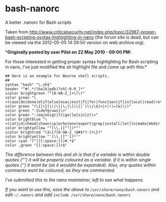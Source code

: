# bash-nanorc
A better .nanorc for Bash scripts

Taken from http://www.criticalsecurity.net/index.php/topic/32987-proper-bash-scripting-syntax-highlighting-in-nano (the forum site is dead, but can be viewed via the 2012-05-05 14:29:50 version on web.archive.org).

***Originally posted by user Pilot on 22 May 2010 - 09:00 PM:**

For those interested in getting proper syntax highlighting for Bash scripting in nano, I've just modified the sh highlight file and come up with this:*

```
## Here is an example for Bourne shell scripts.
##
syntax "bash" "\.sh$"
header "^#!.*/(ba|k|pdk)?sh[-0-9_]*"
icolor brightgreen "^[0-9A-Z_]+\(\)"
color green "\<(case|do|done|elif|else|esac|exit|fi|for|function|if|in|local|read|return|select|shift|then|time|until|while)\>"
color green "(\{|\}|\(|\)|\;|\]|\[|`|\\|\$|<|>|!|=|&|\|)"
color green "-[Ldefgruwx]\>"
color green "-(eq|ne|gt|lt|ge|le|s|n|z)\>"
color brightblue "\<(cat|cd|chmod|chown|cp|echo|env|export|grep|install|let|ln|make|mkdir|mv|rm|sed|set|tar|touch|umask|unset)\>"
color brightyellow ""(\\.|[^"])*""
icolor brightred "\$\{?[0-9A-Z_!@#$*?-]+\}?"
color brightyellow "'(\\.|[^'])*'"
color cyan "(^|[[:space:]])#.*$"
color ,green "[[:space:]]+$"
```

*The difference between this and sh is that if a variable is within double quotes ("") it will be properly coloured as a variable. If it is within single quotes ('') it wont be (as it wouldnt be expanded). Also, any quotes within comments wont be coloured, as they are commented.*

*I've submitted this to the nano maintainer, left to see what happens.*

*If you want to use this, save the above to ```/usr/share/nano/bash.nanorc``` and edit ```~/.nanorc``` and add ```include /usr/share/nano/bash.nanorc```*
